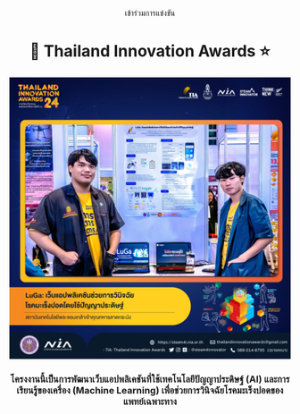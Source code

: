 <p align="center">เข้าร่วมการแข่งขัน</p>
<h1 align="center">🚀 Thailand Innovation Awards ⭐</h1>

![Alt text](TIA-04.jpg)

<h3 align="center"> โครงงานนี้เป็นการพัฒนาเว็บแอปพลิเคชันที่ใช้เทคโนโลยีปัญญาประดิษฐ์ (AI) และการเรียนรู้ของเครื่อง (Machine Learning) เพื่อช่วยการวินิจฉัยโรคมะเร็งปอดของแพทย์เฉพาะทาง </h3>
